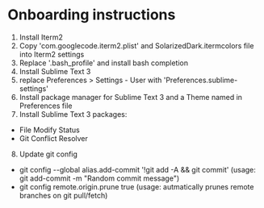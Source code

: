 # Onboarding instructions

1. Install Iterm2
2. Copy 'com.googlecode.iterm2.plist' and SolarizedDark.itermcolors file into Iterm2 settings
3. Replace '.bash_profile' and install bash completion
4. Install Sublime Text 3
5. replace Preferences > Settings - User with 'Preferences.sublime-settings'
6. Install package manager for Sublime Text 3 and a Theme named in Preferences file
7. Install Sublime Text 3 packages:
  - File Modify Status
  - Git Conflict Resolver
8. Update git config
  - git config --global alias.add-commit '!git add -A && git commit' (usage: git add-commit -m "Random commit message")
  - git config remote.origin.prune true (usage: autmatically prunes remote branches on git pull/fetch)
